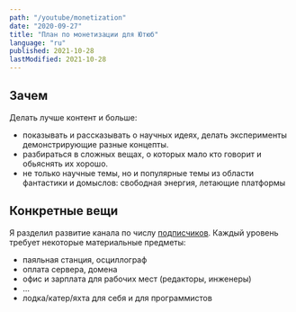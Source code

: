 ```yaml
---
path: "/youtube/monetization"
date: "2020-09-27"
title: "План по монетизации для Ютюб"
language: "ru"
published: 2021-10-28
lastModified: 2021-10-28
---
```


## Зачем

Делать лучше контент и больше:

- показывать и рассказывать о научных идеях, делать эксперименты демонстрирующие разные концепты.
- разбираться в сложных вещах, о которых мало кто говорит и обьяснять их хорошо.
- не только научные темы, но и популярные темы из области фантастики и домыслов: свободная энергия, летающие платформы


## Конкретные вещи

Я разделил развитие канала по числу [подписчиков](/youtube/subscribers). Каждый уровень требует некоторые материальные предметы:

- паяльная станция, осциллограф
- оплата сервера, домена
- офис и зарплата для рабочих мест (редакторы, инженеры)
- ...
- лодка/катер/яхта для себя и для программистов
